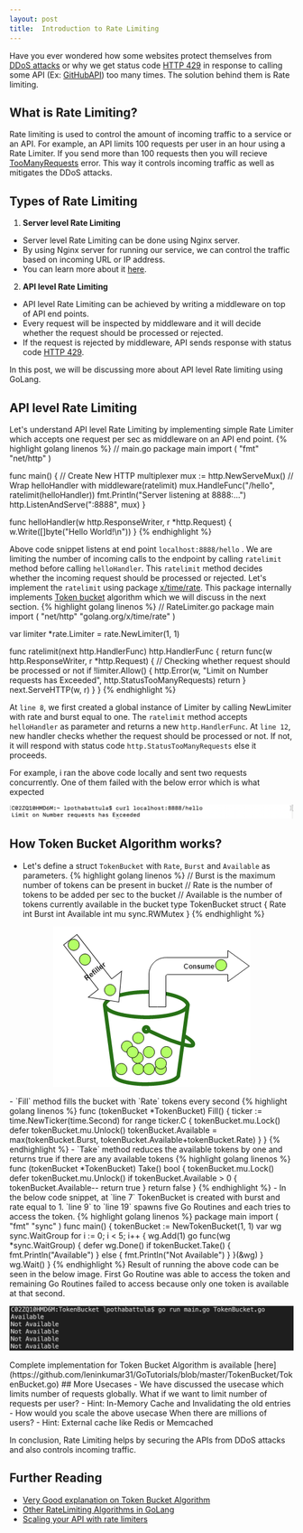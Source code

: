 ```yaml
---
layout: post
title:  Introduction to Rate Limiting
---
```


  Have you ever wondered how some websites protect themselves from [DDoS attacks](https://en.wikipedia.org/wiki/Denial-of-service_attack) or why we get status code [HTTP 429](https://tools.ietf.org/html/rfc6585#section-4) in response to calling some API (Ex: [GitHubAPI](https://developer.github.com/v3/)) too many times. The solution behind them is Rate limiting.

## What is Rate Limiting?
   Rate limiting is used to control the amount of incoming traffic to a service or an API. For example, an API limits 100 requests per user in an hour using a Rate Limiter. If you send more than 100 requests then you will recieve [TooManyRequests](https://tools.ietf.org/html/rfc6585#section-4) error. This way it controls incoming traffic as well as mitigates the DDoS attacks.

## Types of Rate Limiting
1. **Server level Rate Limiting**
  - Server level Rate Limiting can be done using Nginx server. 
  - By using Nginx server for running our service, we can control the traffic based on incoming URL or IP address. 
  - You can learn more about it [here](https://www.freecodecamp.org/news/nginx-rate-limiting-in-a-nutshell-128fe9e0126c/).

2. **API level Rate Limiting**
  - API level Rate Limiting can be achieved by writing a middleware on top of API end points.
  - Every request will be inspected by middleware and it will decide whether the request should be processed or rejected.
  - If the request is rejected by middleware, API sends response with status code [HTTP 429](https://tools.ietf.org/html/rfc6585#section-4).
   
In this post, we will be discussing more about API level Rate limiting using GoLang.

## API level Rate Limiting
  Let's understand API level Rate Limiting by implementing simple Rate Limiter which accepts one request per sec as middleware on an API end point. 
  {% highlight golang linenos %}
  // main.go
  package main
  import (
    "fmt"
    "net/http"
  )

  func main() {
    // Create New HTTP multiplexer
    mux := http.NewServeMux()
    // Wrap helloHandler with middleware(ratelimit) 
    mux.HandleFunc("/hello", ratelimit(helloHandler))
    fmt.Println("Server listening at 8888:...")
    http.ListenAndServe(":8888", mux)
  }

  func helloHandler(w http.ResponseWriter, r *http.Request) {
    w.Write([]byte("Hello World!\n"))
  }
  {% endhighlight %}

  Above code snippet listens at end point `localhost:8888/hello` . We are limiting the number of incoming calls to the endpoint by calling `ratelimit` method before calling `helloHandler`. This `ratelimit` method decides whether the incoming request should be processed or rejected. 
  Let's implement the `ratelimit` using package [x/time/rate](golang.org/x/time/rate). This package internally implements [Token bucket](https://en.wikipedia.org/wiki/Token_bucket) algorithm which we will discuss in the next section.
  {% highlight golang linenos %}
  // RateLimiter.go
  package main
  import (
    "net/http"
    "golang.org/x/time/rate"
  )

  var limiter *rate.Limiter = rate.NewLimiter(1, 1)

  func ratelimit(next http.HandlerFunc) http.HandlerFunc {
    return func(w http.ResponseWriter, r *http.Request) {
      // Checking whether request should be processed or not
      if !limiter.Allow() {
        http.Error(w, "Limit on Number requests has Exceeded", http.StatusTooManyRequests)
        return
      }
      next.ServeHTTP(w, r)
    }
  }
  {% endhighlight %}

  At `line 8`, we first created a global instance of Limiter by calling NewLimiter with rate and burst equal to one. The `ratelimit` method accepts `helloHandler` as parameter and returns a new `http.HandlerFunc`. At `line 12`, new handler checks whether the request should be processed or not. If not, it will respond with status code `http.StatusTooManyRequests` else it proceeds.  

  For example, i ran the above code locally and sent two requests concurrently. One of them failed with the below error which is what expected
   <p align="center">
    <img src="/assets/images/RateLimiter/output.png" alt="Architecture">
  </p>  

## How Token Bucket Algorithm works?
  - Let's define a struct `TokenBucket` with `Rate`, `Burst` and `Available` as parameters.
    {% highlight golang linenos %}
      // Burst is the maximum number of tokens can be present in bucket
      // Rate is the number of tokens to be added per sec to the bucket
      // Available is the number of tokens currently available in the bucket
      type TokenBucket struct {
        Rate      int
        Burst     int
        Available int
        mu        sync.RWMutex
      }
    {% endhighlight %}
  <p align="center">
    <img src="/assets/images/RateLimiter/TokenBucket.png" alt="Architecture">
  </p>
  - `Fill` method fills the bucket with `Rate` tokens every second
      {% highlight golang linenos %}
        func (tokenBucket *TokenBucket) Fill() {
          ticker := time.NewTicker(time.Second)
          for range ticker.C {
            tokenBucket.mu.Lock()
            defer tokenBucket.mu.Unlock()
            tokenBucket.Available = max(tokenBucket.Burst, tokenBucket.Available+tokenBucket.Rate)
          }
        }
      {% endhighlight %}
  - `Take` method reduces the available tokens by one and returns true if there are any available tokens
    {% highlight golang linenos %}
      func (tokenBucket *TokenBucket) Take() bool {
        tokenBucket.mu.Lock()
        defer tokenBucket.mu.Unlock()
        if tokenBucket.Available > 0 {
          tokenBucket.Available--
          return true
        }
        return false
      }
    {% endhighlight %}
  - In the below code snippet, at `line 7` TokenBucket is created with burst and rate equal to 1. `line 9` to `line 19` spawns five Go Routines and each tries to access the token.
    {% highlight golang linenos %}
      package main
      import (
        "fmt"
        "sync"
      )
      func main() {
        tokenBucket := NewTokenBucket(1, 1)
        var wg sync.WaitGroup
        for i := 0; i < 5; i++ {
          wg.Add(1)
          go func(wg *sync.WaitGroup) {
            defer wg.Done()
            if tokenBucket.Take() {
              fmt.Println("Available")
            } else {
              fmt.Println("Not Available")
            }
          }(&wg)
        }
        wg.Wait()
      }
    {% endhighlight %}
  Result of running the above code can be seen in the below image. First Go Routine was able to access the token and remaining Go Routines failed to access because only one token is available at that second.  
  <p align="center">
  <img src="/assets/images/RateLimiter/TokenBucketOutput.png" alt="Architecture">
  </p>  
  Complete implementation for Token Bucket Algorithm is available [here](https://github.com/leninkumar31/GoTutorials/blob/master/TokenBucket/TokenBucket.go)
## More Usecases
  - We have discussed the usecase which limits number of requests globally. What if we want to limit number of requests per user?
    - Hint: In-Memory Cache and Invalidating the old entries
  - How would you scale the above usecase When there are millions of users?
    - Hint: External cache like Redis or Memcached

In conclusion, Rate Limiting helps by securing the APIs from DDoS attacks and also controls incoming traffic.

## Further Reading
  - [Very Good explanation on Token Bucket Algorithm](https://github.com/vladimir-bukhtoyarov/bucket4j/blob/master/doc-pages/token-bucket-brief-overview.md)
  - [Other RateLimiting Algorithms in GoLang](https://medium.com/@justin.graber/rate-limiting-in-golang-f3ed2c62df36)
  - [Scaling your API with rate limiters](https://stripe.com/blog/rate-limiters)